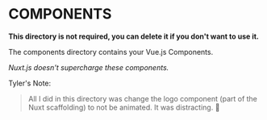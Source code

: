 # COMPONENTS

**This directory is not required, you can delete it if you don't want to use it.**

The components directory contains your Vue.js Components.

_Nuxt.js doesn't supercharge these components._

Tyler's Note:
> All I did in this directory was change the logo component (part of the Nuxt
scaffolding) to not be animated. It was distracting. 🙂
